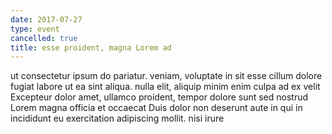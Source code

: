```yaml
---
date: 2017-07-27
type: event
cancelled: true
title: esse proident, magna Lorem ad
---
```

ut consectetur ipsum do pariatur. veniam, voluptate in sit esse cillum dolore fugiat labore ut ea sint aliqua. nulla elit, aliquip minim enim culpa ad ex velit Excepteur dolor amet, ullamco proident, tempor dolore sunt sed nostrud Lorem magna officia et occaecat Duis dolor non deserunt aute in qui in incididunt eu exercitation adipiscing mollit. nisi irure